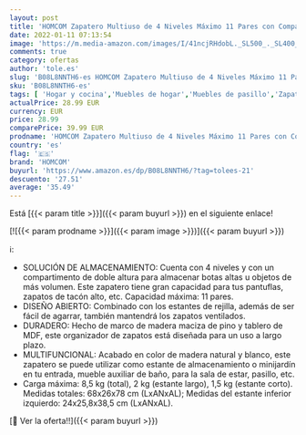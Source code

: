 ```yaml
---
layout: post
title: 'HOMCOM Zapatero Multiuso de 4 Niveles Máximo 11 Pares con Compartimento para Botas Altas Estantería de Zapatos Madera Maciza de Pino 68x26x78 cm Blanco'
date: 2022-01-11 07:13:54
image: 'https://m.media-amazon.com/images/I/41ncjRHdobL._SL500_._SL400_.jpg'
comments: true
category: ofertas
author: 'tole.es'
slug: 'B08L8NNTH6-es HOMCOM Zapatero Multiuso de 4 Niveles Máximo 11 Pares con...'
sku: 'B08L8NNTH6-es'
tags: [ 'Hogar y cocina','Muebles de hogar','Muebles de pasillo','Zapateros','Zapateros de pasillo','homcom','zapatos', ]
actualPrice: 28.99 EUR
currency: EUR
price: 28.99
comparePrice: 39.99 EUR
prodname: 'HOMCOM Zapatero Multiuso de 4 Niveles Máximo 11 Pares con Compartimento para Botas Altas Estantería de Zapatos Madera Maciza de Pino 68x26x78 cm Blanco'
country: 'es'
flag: '🇪🇸'
brand: 'HOMCOM'
buyurl: 'https://www.amazon.es/dp/B08L8NNTH6/?tag=tolees-21'
descuento: '27.51'
average: '35.49'
---
```


Está [{{< param title >}}]({{< param buyurl >}}) en el siguiente enlace!

[![{{< param prodname >}}]({{< param image >}})]({{< param buyurl >}})

ℹ️:

- SOLUCIÓN DE ALMACENAMIENTO: Cuenta con 4 niveles y con un compartimento de doble altura para almacenar botas altas u objetos de más volumen. Este zapatero tiene gran capacidad para tus pantuflas, zapatos de tacón alto, etc. Capacidad máxima: 11 pares.
- DISEÑO ABIERTO: Combinado con los estantes de rejilla, además de ser fácil de agarrar, también mantendrá los zapatos ventilados.
- DURADERO: Hecho de marco de madera maciza de pino y tablero de MDF, este organizador de zapatos está diseñada para un uso a largo plazo.
- MULTIFUNCIONAL: Acabado en color de madera natural y blanco, este zapatero se puede utilizar como estante de almacenamiento o minijardín en tu entrada, mueble auxiliar de baño, para la sala de estar, pasillo, etc.
- Carga máxima: 8,5 kg (total), 2 kg (estante largo), 1,5 kg (estante corto). Medidas totales: 68x26x78 cm (LxANxAL); Medidas del estante inferior izquierdo: 24x25,8x38,5 cm (LxANxAL).

[🛒 Ver la oferta!!]({{< param buyurl >}})
